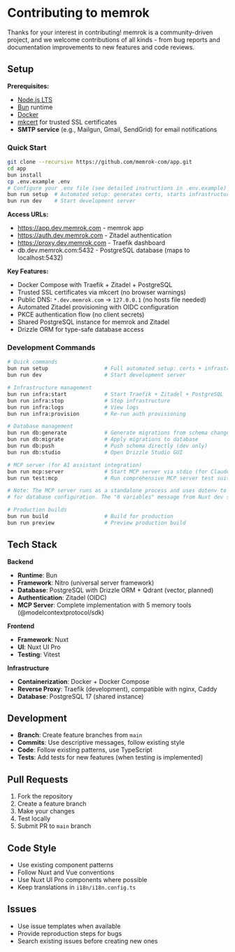 # Contributing to memrok

Thanks for your interest in contributing! memrok is a community-driven project, and we welcome contributions of all kinds - from bug reports and documentation improvements to new features and code reviews.

## Setup

**Prerequisites:**

- [Node.js LTS](https://nodejs.org/)
- [Bun](https://bun.sh/) runtime
- [Docker](https://docs.docker.com/get-docker/)
- [mkcert](https://mkcert.dev) for trusted SSL certificates
- **SMTP service** (e.g., Mailgun, Gmail, SendGrid) for email notifications

### Quick Start

```bash
git clone --recursive https://github.com/memrok-com/app.git
cd app
bun install
cp .env.example .env
# Configure your .env file (see detailed instructions in .env.example)
bun run setup  # Automated setup: generates certs, starts infrastructure, sets up database, provisions auth
bun run dev    # Start development server
```

**Access URLs:**

- https://app.dev.memrok.com - memrok app
- https://auth.dev.memrok.com - Zitadel authentication
- https://proxy.dev.memrok.com - Traefik dashboard
- db.dev.memrok.com:5432 - PostgreSQL database (maps to localhost:5432)

**Key Features:**

- Docker Compose with Traefik + Zitadel + PostgreSQL
- Trusted SSL certificates via mkcert (no browser warnings)
- Public DNS: `*.dev.memrok.com` → `127.0.0.1` (no hosts file needed)
- Automated Zitadel provisioning with OIDC configuration
- PKCE authentication flow (no client secrets)
- Shared PostgreSQL instance for memrok and Zitadel
- Drizzle ORM for type-safe database access

### Development Commands

```bash
# Quick commands
bun run setup                  # Full automated setup: certs + infrastructure + database + auth (recommended)
bun run dev                    # Start development server

# Infrastructure management
bun run infra:start            # Start Traefik + Zitadel + PostgreSQL
bun run infra:stop             # Stop infrastructure
bun run infra:logs             # View logs
bun run infra:provision        # Re-run auth provisioning

# Database management
bun run db:generate            # Generate migrations from schema changes
bun run db:migrate             # Apply migrations to database
bun run db:push                # Push schema directly (dev only)
bun run db:studio              # Open Drizzle Studio GUI

# MCP server (for AI assistant integration)
bun run mcp:server             # Start MCP server via stdio (for Claude Desktop, etc.)
bun run test:mcp               # Run comprehensive MCP server test suite

# Note: The MCP server runs as a standalone process and uses dotenv to load .env variables
# for database configuration. The "0 variables" message from Nuxt dev server is normal.

# Production builds
bun run build                  # Build for production
bun run preview                # Preview production build
```

## Tech Stack

**Backend**

- **Runtime**: Bun
- **Framework**: Nitro (universal server framework)
- **Database**: PostgreSQL with Drizzle ORM + Qdrant (vector, planned)
- **Authentication**: Zitadel (OIDC)
- **MCP Server**: Complete implementation with 5 memory tools (@modelcontextprotocol/sdk)

**Frontend**

- **Framework**: Nuxt
- **UI**: Nuxt UI Pro
- **Testing**: Vitest

**Infrastructure**

- **Containerization**: Docker + Docker Compose
- **Reverse Proxy**: Traefik (development), compatible with nginx, Caddy
- **Database**: PostgreSQL 17 (shared instance)

## Development

- **Branch**: Create feature branches from `main`
- **Commits**: Use descriptive messages, follow existing style
- **Code**: Follow existing patterns, use TypeScript
- **Tests**: Add tests for new features (when testing is implemented)

## Pull Requests

1. Fork the repository
2. Create a feature branch
3. Make your changes
4. Test locally
5. Submit PR to `main` branch

## Code Style

- Use existing component patterns
- Follow Nuxt and Vue conventions
- Use Nuxt UI Pro components where possible
- Keep translations in `i18n/i18n.config.ts`

## Issues

- Use issue templates when available
- Provide reproduction steps for bugs
- Search existing issues before creating new ones
